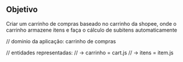 ## Objetivo

Criar um carrinho de compras baseado no carrinho da shopee, onde o carrinho armazene itens
e faça o cálculo de subitens automaticamente

// dominio da aplicação: carrinho de compras

// entidades representadas:
// -> carrinho = cart.js
// -> itens = item.js